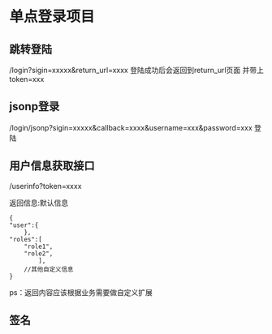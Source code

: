 # 单点登录项目
## 跳转登陆
/login?sigin=xxxxx&return_url=xxxx
登陆成功后会返回到return_url页面 并带上token=xxx

## jsonp登录
/login/jsonp?sigin=xxxxx&callback=xxxx&username=xxx&password=xxx
登陆

## 用户信息获取接口
/userinfo?token=xxxx

返回信息:默认信息
```
{
"user":{
    },
"roles":[
    "role1",
    "role2",
        ],
    //其他自定义信息
}
```  
ps：返回内容应该根据业务需要做自定义扩展
## 签名